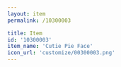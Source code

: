 ```yaml
---
layout: item
permalink: /10300003

title: Item
id: '10300003'
item_name: 'Cutie Pie Face'
icon_url: 'customize/00300003.png'
---
```

